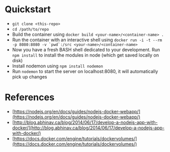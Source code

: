 # Quickstart
* `git clone <this-repo>`
* `cd /path/to/repo`
* Build the container using `docker build <your-name>/<container-name> .`
* Run the container with an interactive shell using ```docker run -i -t --rm -p 8080:8080 -v `pwd`:/src <your-name>/<container-name>```
* Now you have a fresh BASH shell dedicated to your development. Run `npm install` to install the modules in node (which get saved locally on disk)
* Install nodemon using `npm install nodemon`
* Run `nodemon` to start the server on localhost:8080, it will automatically pick up changes

# References

* [https://nodejs.org/en/docs/guides/nodejs-docker-webapp/](https://nodejs.org/en/docs/guides/nodejs-docker-webapp/)
* [http://blog.abhinav.ca/blog/2014/06/17/develop-a-nodejs-app-with-docker/](http://blog.abhinav.ca/blog/2014/06/17/develop-a-nodejs-app-with-docker/)
* [https://docs.docker.com/engine/tutorials/dockervolumes/](https://docs.docker.com/engine/tutorials/dockervolumes/)
